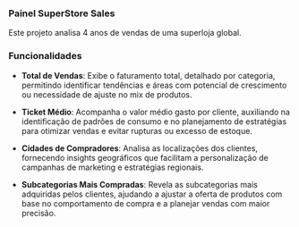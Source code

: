 ### Painel SuperStore Sales
Este projeto analisa 4 anos de vendas de uma superloja global.

### Funcionalidades  

- **Total de Vendas**: Exibe o faturamento total, detalhado por categoria, permitindo identificar tendências e áreas com potencial de crescimento ou necessidade de ajuste no mix de produtos.  

- **Ticket Médio**: Acompanha o valor médio gasto por cliente, auxiliando na identificação de padrões de consumo e no planejamento de estratégias para otimizar vendas e evitar rupturas ou excesso de estoque.  

- **Cidades de Compradores**: Analisa as localizações dos clientes, fornecendo insights geográficos que facilitam a personalização de campanhas de marketing e estratégias regionais.  

- **Subcategorias Mais Compradas**: Revela as subcategorias mais adquiridas pelos clientes, ajudando a ajustar a oferta de produtos com base no comportamento de compra e a planejar vendas com maior precisão.  
